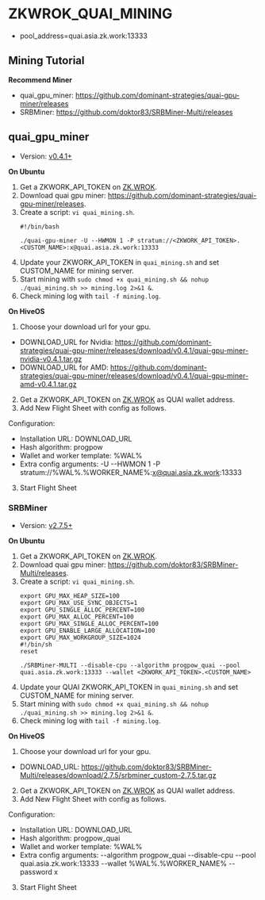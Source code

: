# ZKWROK_QUAI_MINING
 * pool_address=quai.asia.zk.work:13333


## Mining Tutorial
**Recommend Miner**
  * quai_gpu_miner: https://github.com/dominant-strategies/quai-gpu-miner/releases
  * SRBMiner: https://github.com/doktor83/SRBMiner-Multi/releases


## quai_gpu_miner

- Version: [v0.4.1+](https://github.com/dominant-strategies/quai-gpu-miner/releases)

**On Ubuntu**

1. Get a ZKWORK_API_TOKEN on [ZK.WROK](https://v2.zk.work/).
2. Download quai gpu miner: https://github.com/dominant-strategies/quai-gpu-miner/releases.
3. Create a script: `vi quai_mining.sh`.
    ```shell
    #!/bin/bash

    ./quai-gpu-miner -U --HWMON 1 -P stratum://<ZKWORK_API_TOKEN>.<CUSTOM_NAME>:x@quai.asia.zk.work:13333
    ```
5. Update your ZKWORK_API_TOKEN in `quai_mining.sh` and set CUSTOM_NAME for mining server.
6. Start mining with `sudo chmod +x quai_mining.sh && nohup ./quai_mining.sh >> mining.log 2>&1 &`.
7. Check mining log with `tail -f mining.log`.

**On HiveOS**

1. Choose your download url for your gpu.
  * DOWNLOAD_URL for Nvidia: https://github.com/dominant-strategies/quai-gpu-miner/releases/download/v0.4.1/quai-gpu-miner-nvidia-v0.4.1.tar.gz
  * DOWNLOAD_URL for AMD: https://github.com/dominant-strategies/quai-gpu-miner/releases/download/v0.4.1/quai-gpu-miner-amd-v0.4.1.tar.gz
2. Get a ZKWORK_API_TOKEN on [ZK.WROK](https://v2.zk.work/) as QUAI wallet address.
3. Add New Flight Sheet with config as follows.

Configuration:
- Installation URL: DOWNLOAD_URL
- Hash algorithm: progpow
- Wallet and worker template: %WAL%
- Extra config arguments: -U --HWMON 1 -P stratum://%WAL%.%WORKER_NAME%:x@quai.asia.zk.work:13333

3. Start Flight Sheet

### SRBMiner

- Version: [v2.7.5+](https://github.com/doktor83/SRBMiner-Multi/releases)

**On Ubuntu**

1. Get a ZKWORK_API_TOKEN on [ZK.WROK](https://v2.zk.work/).
2. Download quai gpu miner: https://github.com/doktor83/SRBMiner-Multi/releases.
3. Create a script: `vi quai_mining.sh`.
    ```shell
    export GPU_MAX_HEAP_SIZE=100
    export GPU_MAX_USE_SYNC_OBJECTS=1
    export GPU_SINGLE_ALLOC_PERCENT=100
    export GPU_MAX_ALLOC_PERCENT=100
    export GPU_MAX_SINGLE_ALLOC_PERCENT=100
    export GPU_ENABLE_LARGE_ALLOCATION=100
    export GPU_MAX_WORKGROUP_SIZE=1024
    #!/bin/sh
    reset

    ./SRBMiner-MULTI --disable-cpu --algorithm progpow_quai --pool quai.asia.zk.work:13333 --wallet <ZKWORK_API_TOKEN>.<CUSTOM_NAME>
    ```
4. Update your QUAI ZKWORK_API_TOKEN in `quai_mining.sh` and set CUSTOM_NAME for mining server.
5. Start mining with `sudo chmod +x quai_mining.sh && nohup ./quai_mining.sh >> mining.log 2>&1 &`.
6. Check mining log with `tail -f mining.log`.

**On HiveOS**

1. Choose your download url for your gpu.
  * DOWNLOAD_URL: https://github.com/doktor83/SRBMiner-Multi/releases/download/2.7.5/srbminer_custom-2.7.5.tar.gz

2. Get a ZKWORK_API_TOKEN on [ZK.WROK](https://v2.zk.work/) as QUAI wallet address.
3. Add New Flight Sheet with config as follows.

Configuration:
- Installation URL: DOWNLOAD_URL
- Hash algorithm: progpow_quai
- Wallet and worker template: %WAL%
- Extra config arguments: --algorithm progpow_quai --disable-cpu --pool quai.asia.zk.work:13333 --wallet %WAL%.%WORKER_NAME% --password x

3. Start Flight Sheet

